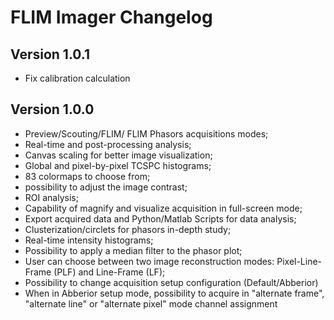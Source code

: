 # FLIM Imager Changelog

## Version 1.0.1
- Fix calibration calculation 

## Version 1.0.0

- Preview/Scouting/FLIM/ FLIM Phasors acquisitions modes;
- Real-time and post-processing analysis;
- Canvas scaling for better image visualization;
- Global and pixel-by-pixel TCSPC histograms;
- 83 colormaps to choose from;
- possibility to adjust the image contrast;
- ROI analysis;
- Capability of magnify and visualize acquisition in full-screen mode;
- Export acquired data and Python/Matlab Scripts for data analysis;
- Clusterization/circlets for phasors in-depth study;
- Real-time intensity histograms;
- Possibility to apply a median filter to the phasor plot;
- User can choose between two image reconstruction modes: Pixel-Line-Frame (PLF) and Line-Frame (LF);
- Possibility to change acquisition setup configuration (Default/Abberior)
- When in Abberior setup mode, possibility to acquire in "alternate frame", "alternate line" or "alternate pixel" mode channel assignment

